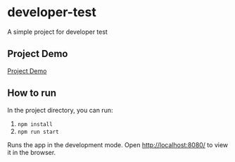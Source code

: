 # developer-test
 A simple project for developer test

## Project Demo

[Project Demo](https://www.loom.com/share/dd0b63f00eaf404fbc12e370b046a58b)

## How to run

In the project directory, you can run:

1. `npm install`
2. `npm run start`

Runs the app in the development mode.
Open [http://localhost:8080/](http://localhost:8080/) to view it in the browser.


